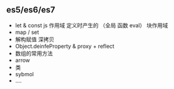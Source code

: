 ## es5/es6/es7
- let & const  js 作用域 定义时产生的 （全局 函数 eval） 块作用域
- map / set
- 解构赋值 深拷贝
- Object.deinfeProperty & proxy + reflect 
- 数组的常用方法
- arrow
- 类 
- sybmol
- .... 